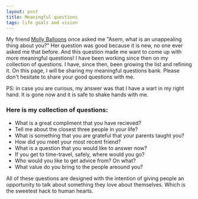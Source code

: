```yaml
---
layout: post
title: Meaningful questions
tags: life goals and vision
---
```


My friend [Molly Balloons](http://www.mollyballoons.party/) once asked me "Asem, what is an unappealing thing about you?" 
Her question was good because it is new, no one ever asked me that before. And this question made me want to come up with more meaningful questions!
I have been working since then on my collection of questions. I have, since then, been growing the list and refining it. On this page, I will be sharing my meaningful questions bank. Please don't hesitate to share your good questions with me. 


PS: in case you are curious, my answer was that I have a wart in my right hand. It is gone now and it is safe to shake hands with me.

### Here is my collection of questions:
* What is a great compliment that you have recieved?
* Tell me about the closest three people in your life?
* What is something that you are grateful that your parents taught you?
* How did you meet your most recent friend?
* What is a question that you would like to answer now?
* If you get to time-travel, safely, where would you go?
* Who would you like to get advice from? On what?
* What value do you bring to the people areound you?

All of these questions are designed with the intention of giving people an opportunity to talk about something they love about themselves. Which is the sweetest hack to human hearts.
